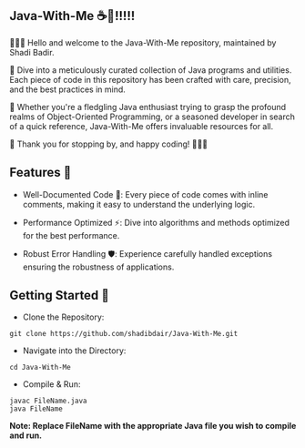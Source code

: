 ## Java-With-Me ☕🎉!!!!!

🙋🏻‍♂️ Hello and welcome to the Java-With-Me repository, maintained by Shadi Badir.

📘 Dive into a meticulously curated collection of Java programs and utilities. Each piece of code in this repository has been crafted with care, precision, and the best practices in mind.

🚀 Whether you're a fledgling Java enthusiast trying to grasp the profound realms of Object-Oriented Programming, or a seasoned developer in search of a quick reference, Java-With-Me offers invaluable resources for all.

🙏 Thank you for stopping by, and happy coding! 🌱🕺🏻

## Features 🚀

- Well-Documented Code 📜: Every piece of code comes with inline comments, making it easy to understand the underlying logic.

- Performance Optimized ⚡: Dive into algorithms and methods optimized for the best performance.

- Robust Error Handling 🛡️: Experience carefully handled exceptions ensuring the robustness of applications.


## Getting Started 🚦

- Clone the Repository:

```
git clone https://github.com/shadibdair/Java-With-Me.git
```

- Navigate into the Directory:

```
cd Java-With-Me
```

- Compile & Run:

```
javac FileName.java
java FileName
```

__Note: Replace FileName with the appropriate Java file you wish to compile and run.__
